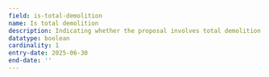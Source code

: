 ```yaml
---
field: is-total-demolition
name: Is total demolition
description: Indicating whether the proposal involves total demolition of a listed building
datatype: boolean
cardinality: 1
entry-date: 2025-06-30
end-date: ''
---
```

